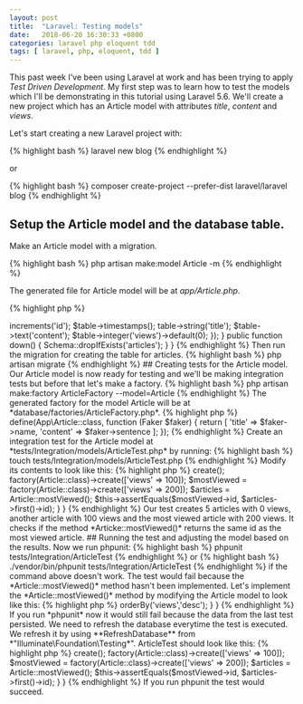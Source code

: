 ```yaml
---
layout: post
title:  "Laravel: Testing models"
date:   2018-06-20 16:30:33 +0800
categories: laravel php eloquent tdd
tags: [ laravel, php, eloquent, tdd ]
---
```

This past week I've been using Laravel at work and has been trying to apply
*Test Driven Development*. My first step was to learn how to test the models
which I'll be demonstrating in this tutorial using Laravel 5.6. We'll create a
new project which has an Article model with attributes *title*, *content* and
*views*.

Let's start creating a new Laravel project with:

{% highlight bash %}
laravel new blog
{% endhighlight %}

or

{% highlight bash %}
composer create-project --prefer-dist laravel/laravel blog
{% endhighlight %}

## Setup the Article model and the database table.

Make an Article model with a migration.

{% highlight bash %}
php artisan make:model Article -m
{% endhighlight %}

The generated file for Article model will be at *app/Article.php*.

{% highlight php %}
<?php
namespace App;

use Illuminate\Database\Eloquent\Model;

class Article extends Model
{
    // No implementation yet
}
{% endhighlight %}


The articles table should have columns *title*, *content* and *views* so we'll
add those columns on our migration file at
*database/migrations/create_articles_table.php*.

{% highlight php %}
<?php

use Illuminate\Support\Facades\Schema;
use Illuminate\Database\Schema\Blueprint;
use Illuminate\Database\Migrations\Migration;

class CreateArticlesTable extends Migration
{
    public function up()
    {
        Schema::create('articles', function (Blueprint $table) {
            $table->increments('id');
            $table->timestamps();

            table->string('title');
            $table->text('content');
            $table->integer('views')->default(0);
        });
    }

    public function down()
    {
        Schema::dropIfExists('articles');
    }
}
{% endhighlight %}

Then run the migration for creating the table for articles.

{% highlight bash %}
php artisan migrate
{% endhighlight %}

## Creating tests for the Article model.

Our Article model is now ready for testing and we'll be making integration tests
but before that let's make a factory.

{% highlight bash %}
php artisan make:factory ArticleFactory --model=Article
{% endhighlight %}

The generated factory for the model Article will be at
*database/factories/ArticleFactory.php*.

{% highlight php %}
<?php

use Faker\Generator as Faker;

$factory->define(App\Article::class, function (Faker $faker) {
    return [
        'title' => $faker->name,
        'content' => $faker->sentence
    ];
});
{% endhighlight %}

Create an integration test for the Article model at
*tests/Integration/models/ArticleTest.php* by running:

{% highlight bash %}
touch tests/Integration/models/ArticleTest.php
{% endhighlight %}

Modify its contents to look like this:

{% highlight php %}
<?php

namespace Tests\Integration;

use App\Article;
use Tests\TestCase;
use Illuminate\Foundation\Testing\RefreshDatabase;

class ArticleTest extends TestCase
{
    /** @test */
    function it_fetches_most_viewed_articles()
    {
        factory(Article::class, 5)->create();
        factory(Article::class)->create(['views' => 100]);
        $mostViewed = factory(Article::class)->create(['views' => 200]);

        $articles = Article::mostViewed();

        $this->assertEquals($mostViewed->id, $articles->first()->id);
    }
}
{% endhighlight %}

Our test creates 5 articles with 0 views, another article with 100 views and the
most viewed article with 200 views. It checks if the method
*Articke::mostViewed()* returns the same id as the most viewed article.

## Running the test and adjusting the model based on the results.

Now we run phpunit:

{% highlight bash %}
phpunit tests/Integration/ArticleTest
{% endhighlight %}

or

{% highlight bash %}
./vendor/bin/phpunit tests/Integration/ArticleTest
{% endhighlight %}

if the command above doesn't work.

The test would fail because the *Article::mostViewed()* method hasn't been
implemented. Let's implement the *Article::mostViewed()* method by modifying the
Article model to look like this:

{% highlight php %}
<?php
namespace App;

use Illuminate\Database\Eloquent\Model;

class Article extends Model
{
    public function scopeMostViewed($query)
    {
        $query->orderBy('views','desc');
    }
}
{% endhighlight %}

If you run *phpunit* now it would still fail because the data from the last test
persisted. We need to refresh the database everytime the test is executed. We
refresh it by using **RefreshDatabase** from *"Illuminate\Foundation\Testing*".
ArticleTest should look like this:

{% highlight php %}
<?php

namespace Tests\Integration;

use App\Article;
use Tests\TestCase;
use Illuminate\Foundation\Testing\RefreshDatabase;

class ArticleTest extends TestCase
{
    use RefreshDatabase;

    /** @test */
    function it_fetches_most_viewed_articles()
    {
        factory(Article::class, 5)->create();
        factory(Article::class)->create(['views' => 100]);
        $mostViewed = factory(Article::class)->create(['views' => 200]);

        $articles = Article::mostViewed();

        $this->assertEquals($mostViewed->id, $articles->first()->id);
    }
}
{% endhighlight %}

If you run phpunit the test would succeed.
